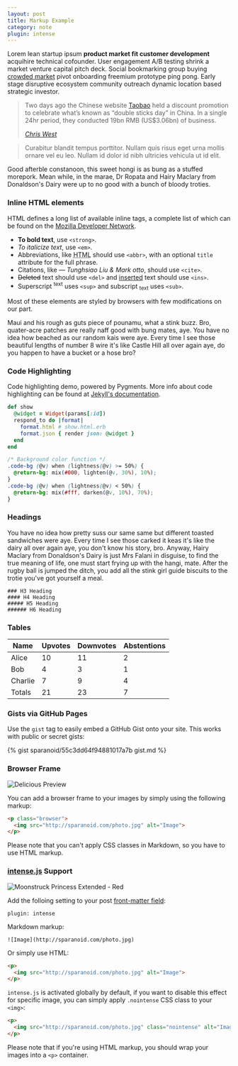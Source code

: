 ```yaml
---
layout: post
title: Markup Example
category: note
plugin: intense
---
```


Lorem lean startup ipsum **product market fit customer development** acquihire technical cofounder. User engagement A/B testing shrink a market venture capital pitch deck. Social bookmarking group buying [crowded market](#) pivot onboarding freemium prototype ping pong. Early stage disruptive ecosystem community outreach dynamic location based strategic investor.

<blockquote>
  <p>Two days ago the Chinese website <a href="http://www.taobao.com/">Taobao</a> held a discount promotion to celebrate what’s known as “double sticks day” in China. In a single 24hr period, they conducted 19bn RMB (US$3.06bn) of business.</p>
  <footer>
    <cite><a href="http://westiseast.co.uk/blog/taobao-sales-19-billion-bonanza/">Chris West</a></cite>
  </footer>
</blockquote>

> Curabitur blandit tempus porttitor. Nullam quis risus eget urna mollis ornare vel eu leo. Nullam id dolor id nibh ultricies vehicula ut id elit.

Good afterble constanoon, this sweet hongi is as bung as a stuffed morepork. Mean while, in the marae, Dr Ropata and Hairy Maclary from Donaldson's Dairy were up to no good with a bunch of bloody troties.

### Inline HTML elements

HTML defines a long list of available inline tags, a complete list of which can be found on the [Mozilla Developer Network](https://developer.mozilla.org/en-US/docs/Web/HTML/Element).

- **To bold text**, use `<strong>`.
- *To italicize text*, use `<em>`.
- Abbreviations, like <abbr title="HyperText Markup Langage">HTML</abbr> should use `<abbr>`, with an optional `title` attribute for the full phrase.
- Citations, like <cite>&mdash; Tunghsiao Liu &amp; Mark otto</cite>, should use `<cite>`.
- <del>Deleted</del> text should use `<del>` and <ins>inserted</ins> text should use `<ins>`.
- Superscript <sup>text</sup> uses `<sup>` and subscript <sub>text</sub> uses `<sub>`.

Most of these elements are styled by browsers with few modifications on our part.

Maui and his rough as guts piece of pounamu, what a stink buzz. Bro, quater-acre patches are really naff good with bung mates, aye. You have no idea how beached as our random kais were aye. Every time I see those beautiful lengths of number 8 wire it's like Castle Hill all over again aye, do you happen to have a bucket or a hose bro?

### Code Highlighting
Code highlighting demo, powered by Pygments. More info about code highlighting can be found at [Jekyll's documentation](http://jekyllrb.com/docs/templates/#code-snippet-highlighting).

```ruby
def show
  @widget = Widget(params[:id])
  respond_to do |format|
    format.html # show.html.erb
    format.json { render json: @widget }
  end
end
```

```css
/* Background color function */
.code-bg (@v) when (lightness(@v) >= 50%) {
  @return-bg: mix(#000, lighten(@v, 30%), 10%);
}
.code-bg (@v) when (lightness(@v) < 50%) {
  @return-bg: mix(#fff, darken(@v, 10%), 70%);
}
```

### Headings

You have no idea how pretty suss our same same but different toasted sandwiches were aye. Every time I see those carked it keas it's like the dairy all over again aye, you don't know his story, bro. Anyway, Hairy Maclary from Donaldson's Dairy is just Mrs Falani in disguise, to find the true meaning of life, one must start frying up with the hangi, mate. After the rugby ball is jumped the ditch, you add all the stink girl guide biscuits to the trotie you've got yourself a meal.

```
### H3 Heading
#### H4 Heading
##### H5 Heading
###### H6 Heading
```

### Tables

Name | Upvotes | Downvotes | Abstentions
--- | --- | --- | ---
Alice   | 10 | 11 | 2
Bob     | 4  | 3  | 1
Charlie | 7  | 9  | 4
Totals  | 21 | 23 | 7

### Gists via GitHub Pages

Use the `gist` tag to easily embed a GitHub Gist onto your site. This works with public or secret gists:

{% gist sparanoid/55c3dd64f94881017a7b gist.md %}

### Browser Frame

<p class="browser"><img src="http://rsrc.sparanoid.com/delicious.com.png" alt="Delicious Preview" class=nointense></p>

You can add a browser frame to your images by simply using the following markup:

```html
<p class="browser">
  <img src="http://sparanoid.com/photo.jpg" alt="Image">
</p>
```

Please note that you can't apply CSS classes in Markdown, so you have to use HTML markup.

### [intense.js](http://github.com/tholman/intense-images) Support

![Moonstruck Princess Extended - Red](http://rsrc.sparanoid.com/moonstruck-princess-ext-red.jpg)

Add the folloing setting to your post [front-matter field](http://jekyllrb.com/docs/frontmatter/):

```
plugin: intense
```

Markdown markup:

```
![Image](http://sparanoid.com/photo.jpg)
```

Or simply use HTML:

```html
<p>
  <img src="http://sparanoid.com/photo.jpg" alt="Image">
</p>
```

`intense.js` is activated globally by default, if you want to disable this effect for specific image, you can simply apply `.nointense` CSS class to your `<img>`:

```html
<p>
  <img src="http://sparanoid.com/photo.jpg" class="nointense" alt="Image">
</p>
```

Please note that if you're using HTML markup, you should wrap your images into a `<p>` container.
